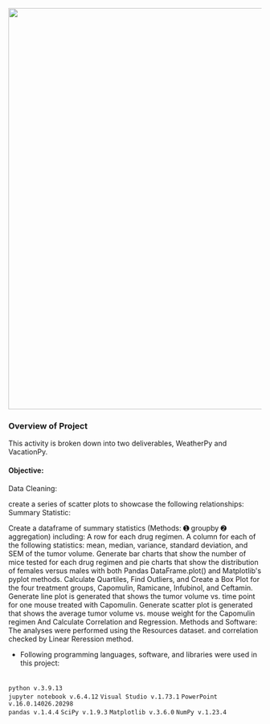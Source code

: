 <p align="center">
<img src="https://github.com/theidari/python-api-challenge/blob/main/ocean%20gif.gif" width="800">
</p>

### Overview of Project

This activity is broken down into two deliverables, WeatherPy and VacationPy.

#### Objective:
Data Cleaning:

create a series of scatter plots to showcase the following relationships:
Summary Statistic:

Create a dataframe of summary statistics (Methods: ➊ groupby ➋ aggregation) including:
A row for each drug regimen.
A column for each of the following statistics: mean, median, variance, standard deviation, and SEM of the tumor volume.
Generate bar charts that show the number of mice tested for each drug regimen and pie charts that show the distribution of females versus males with both Pandas DataFrame.plot() and Matplotlib's pyplot methods.
Calculate Quartiles, Find Outliers, and Create a Box Plot for the four treatment groups, Capomulin, Ramicane, Infubinol, and Ceftamin.
Generate line plot is generated that shows the tumor volume vs. time point for one mouse treated with Capomulin.
Generate scatter plot is generated that shows the average tumor volume vs. mouse weight for the Capomulin regimen And Calculate Correlation and Regression.
Methods and Software:
The analyses were performed using the Resources dataset. and correlation checked by Linear Reression method.

- Following programming languages, software, and libraries were used in this project:

<img src="https://github.com/theidari/python-api-challenge/blob/main/blue.png" width="7">



`python v.3.9.13`</br>
`jupyter notebook v.6.4.12`
`Visual Studio v.1.73.1`
`PowerPoint v.16.0.14026.20298`</br>
`pandas v.1.4.4`
`SciPy v.1.9.3`
`Matplotlib v.3.6.0`
`NumPy v.1.23.4`</br>
